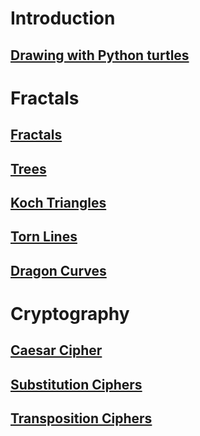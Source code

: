 # Introduction
## [Drawing with Python turtles](https://lab.cs50.io/martybillingsley/tinkRworks/master/turtleDraw/) 


# Fractals
## [Fractals](https://lab.cs50.io/martybillingsley/tinkRworks/master/fractals/)
## [Trees](https://lab.cs50.io/martybillingsley/tinkRworks/master/fractalTrees/)
## [Koch Triangles](https://lab.cs50.io/martybillingsley/tinkRworks/master/fractalKoch/)
## [Torn Lines](https://lab.cs50.io/martybillingsley/tinkRworks/master/fractalTornLine/) 
## [Dragon Curves](https://lab.cs50.io/martybillingsley/tinkRworks/master/fractalDragon/)


# Cryptography
## [Caesar Cipher](https://lab.cs50.io/martybillingsley/tinkRworks/master/cryptography1/)
## [Substitution Ciphers](https://lab.cs50.io/martybillingsley/tinkRworks/master/cryptography2/)
## [Transposition Ciphers](https://lab.cs50.io/martybillingsley/tinkRworks/master/cryptography3/)

